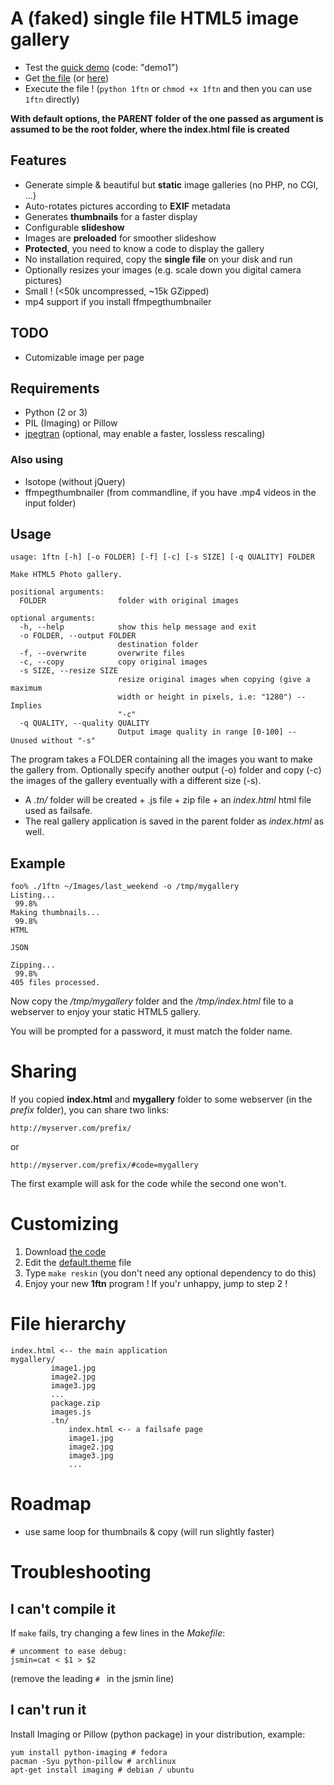 # A (faked) single file HTML5 image gallery

* Test the [quick demo](http://devaux.fabien.free.fr/gal/) (code: "demo1")
* Get [the file](./1ftn) (or [here](https://raw.githubusercontent.com/fdev31/onefilegallery/master/1ftn))
* Execute the file ! (`python 1ftn` or `chmod +x 1ftn` and then you can use `1ftn` directly)

**With default options, the PARENT folder of the one passed as argument is assumed to be the root folder, where the index.html file is created**

## Features

- Generate simple & beautiful but **static** image galleries (no PHP, no CGI, ...)
- Auto-rotates pictures according to **EXIF** metadata
- Generates **thumbnails** for a faster display
- Configurable **slideshow**
- Images are **preloaded** for smoother slideshow
- **Protected**, you need to know a code to display the gallery
- No installation required, copy the **single file** on your disk and run
- Optionally resizes your images (e.g. scale down you digital camera pictures)
- Small ! (<50k uncompressed, ~15k GZipped)
- mp4 support if you install ffmpegthumbnailer

## TODO

- Cutomizable image per page

## Requirements

- Python (2 or 3)
- PIL (Imaging) or Pillow
- [jpegtran](https://github.com/jbaiter/jpegtran-cffi) (optional, may enable a faster, lossless rescaling)

### Also using

- Isotope (without jQuery)
- ffmpegthumbnailer (from commandline, if you have .mp4 videos in the input folder)

## Usage

    usage: 1ftn [-h] [-o FOLDER] [-f] [-c] [-s SIZE] [-q QUALITY] FOLDER

    Make HTML5 Photo gallery.

    positional arguments:
      FOLDER                folder with original images

    optional arguments:
      -h, --help            show this help message and exit
      -o FOLDER, --output FOLDER
                            destination folder
      -f, --overwrite       overwrite files
      -c, --copy            copy original images
      -s SIZE, --resize SIZE
                            resize original images when copying (give a maximum
                            width or height in pixels, i.e: "1280") -- Implies
                            "-c"
      -q QUALITY, --quality QUALITY
                            Output image quality in range [0-100] -- Unused without "-s"

The program takes a FOLDER containing all the images you want to make the gallery from.
Optionally specify another output (-o) folder and copy (-c) the images of the gallery eventually with a different size (-s).

- A *.tn/* folder will be created + .js file + zip file + an *index.html* html file used as failsafe. 
- The real gallery application is saved in the parent folder as *index.html* as well.

## Example

    foo% ./1ftn ~/Images/last_weekend -o /tmp/mygallery
    Listing...
     99.8%
    Making thumbnails...
     99.8%
    HTML

    JSON

    Zipping...
     99.8%
    405 files processed.

Now copy the */tmp/mygallery* folder and the */tmp/index.html* file to a webserver to enjoy your static HTML5 gallery.

You will be prompted for a password, it must match the folder name.

# Sharing

If you copied **index.html** and **mygallery** folder to some webserver (in the *prefix* folder), you can share two links:

    http://myserver.com/prefix/

or

    http://myserver.com/prefix/#code=mygallery


The first example will ask for the code while the second one won't.

# Customizing

1. Download [the code](../../archive/master.zip)
1. Edit the [default.theme](./default.theme) file
1. Type `make reskin` (you don't need any optional dependency to do this)
1.  Enjoy your new **1ftn** program ! If you'r unhappy, jump to step 2 !


# File hierarchy

    index.html <-- the main application
    mygallery/
             image1.jpg
             image2.jpg
             image3.jpg
             ...
             package.zip
             images.js
             .tn/
                 index.html <-- a failsafe page
                 image1.jpg
                 image2.jpg
                 image3.jpg
                 ...

# Roadmap

- use same loop for thumbnails & copy (will run slightly faster)

# Troubleshooting

## I can't compile it

If `make` fails, try changing a few lines in the *Makefile*:

    # uncomment to ease debug:
    jsmin=cat < $1 > $2

(remove the leading `# ` in the jsmin line)

## I can't run it

Install Imaging or Pillow (python package) in your distribution, example:

    yum install python-imaging # fedora
    pacman -Syu python-pillow # archlinux
    apt-get install imaging # debian / ubuntu


